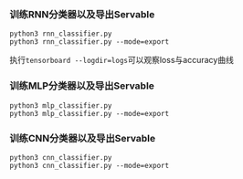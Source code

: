 ### 训练RNN分类器以及导出Servable

```
python3 rnn_classifier.py
python3 rnn_classifier.py --mode=export
```

执行`tensorboard --logdir=logs`可以观察loss与accuracy曲线

### 训练MLP分类器以及导出Servable

```
python3 mlp_classifier.py
python3 mlp_classifier.py --mode=export
```

### 训练CNN分类器以及导出Servable

```
python3 cnn_classifier.py
python3 cnn_classifier.py --mode=export
```
